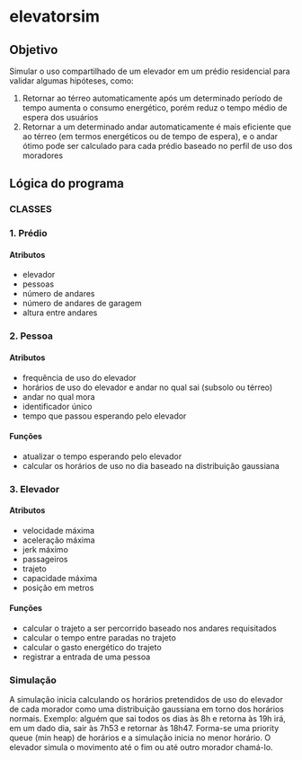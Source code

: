 # elevatorsim

## Objetivo
Simular o uso compartilhado de um elevador em um prédio residencial para validar algumas hipóteses, como:
1. Retornar ao térreo automaticamente após um determinado período de tempo aumenta o consumo energético, porém reduz o tempo médio de espera dos usuários
2. Retornar a um determinado andar automaticamente é mais eficiente que ao térreo (em termos energéticos ou de tempo de espera), e o andar ótimo pode ser calculado para cada prédio baseado no perfil de uso dos moradores

## Lógica do programa
### CLASSES
### 1. Prédio
#### Atributos
- elevador
- pessoas
- número de andares
- número de andares de garagem
- altura entre andares
### 2. Pessoa
#### Atributos
- frequência de uso do elevador
- horários de uso do elevador e andar no qual sai (subsolo ou térreo)
- andar no qual mora
- identificador único
- tempo que passou esperando pelo elevador
#### Funções
- atualizar o tempo esperando pelo elevador
- calcular os horários de uso no dia baseado na distribuição gaussiana
### 3. Elevador
#### Atributos
- velocidade máxima
- aceleração máxima
- jerk máximo
- passageiros
- trajeto
- capacidade máxima
- posição em metros
#### Funções
- calcular o trajeto a ser percorrido baseado nos andares requisitados
- calcular o tempo entre paradas no trajeto
- calcular o gasto energético do trajeto
- registrar a entrada de uma pessoa

### Simulação
A simulação inicia calculando os horários pretendidos de uso do elevador de cada morador como uma distribuição gaussiana em torno dos horários normais. Exemplo: alguém que sai todos os dias às 8h e retorna às 19h irá, em um dado dia, sair às 7h53 e retornar às 18h47. Forma-se uma priority queue (min heap) de horários e a simulação inicia no menor horário. O elevador simula o movimento até o fim ou até outro morador chamá-lo.
